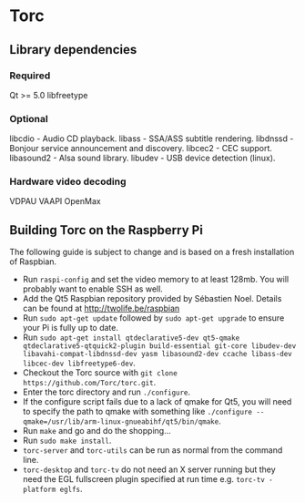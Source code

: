 Torc
====

Library dependencies
------------------

### Required
Qt >= 5.0
libfreetype

### Optional
libcdio - Audio CD playback.
libass - SSA/ASS subtitle rendering.
libdnssd - Bonjour service announcement and discovery.
libcec2 - CEC support.
libasound2 - Alsa sound library.
libudev - USB device detection (linux).

### Hardware video decoding
VDPAU
VAAPI
OpenMax

Building Torc on the Raspberry Pi
------------------------------------------

The following guide is subject to change and is based on a fresh installation of Raspbian.

* Run `raspi-config` and set the video memory to at least 128mb. You will probably want to enable SSH as well.
* Add the Qt5 Raspbian repository provided by Sébastien Noel. Details can be found at http://twolife.be/raspbian
* Run `sudo apt-get update` followed by `sudo apt-get upgrade` to ensure your Pi is fully up to date.
* Run `sudo apt-get install qtdeclarative5-dev qt5-qmake qtdeclarative5-qtquick2-plugin build-essential git-core libudev-dev libavahi-compat-libdnssd-dev yasm libasound2-dev ccache libass-dev libcec-dev libfreetype6-dev`.
* Checkout the Torc source with `git clone https://github.com/Torc/torc.git`.
* Enter the torc directory and run `./configure`.
* If the configure script fails due to a lack of qmake for Qt5, you will need to specify the path to qmake with something like `./configure --qmake=/usr/lib/arm-linux-gnueabihf/qt5/bin/qmake`.
* Run `make` and go and do the shopping...
* Run `sudo make install`.
* `torc-server` and `torc-utils` can be run as normal from the command line.
* `torc-desktop` and `torc-tv` do not need an X server running but they need the EGL fullscreen plugin specified at run time e.g. `torc-tv -platform eglfs`.


